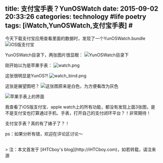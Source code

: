 title: 支付宝手表？YunOSWatch
date: 2015-09-02 20:33:26
categories: technology #life poetry
tags: [iWatch,YunOSWatch,支付宝手表]  # <!--more-->
---

今天下载支付宝应用查看里面的数据时，发现了一个YunOSWatch.bundle
![iOS版支付宝](http://upload-images.jianshu.io/upload_images/99517-efff5a111ce66565.png?imageMogr2/auto-orient/strip|imageView2/2/w/1240)

YunOSWatch目录下，两张图片很显眼：
![YunOSWatch目录下](http://upload-images.jianshu.io/upload_images/99517-2612819e4a7afe56.png?imageMogr2/auto-orient/strip|imageView2/2/w/1240)

<!--more-->

刚开始以为是苹果手表：
![watch.png](http://upload-images.jianshu.io/upload_images/99517-1f5daa85ffcae793.png?imageMogr2/auto-orient/strip|imageView2/2/w/1240)

这张很明显是YunOS?!
![watch_bind.png](http://upload-images.jianshu.io/upload_images/99517-8378f29c2c4c88a7.png?imageMogr2/auto-orient/strip|imageView2/2/w/1240)

这张是展望图吧？
![这张图原来是白色，为方便看改为灰色](http://upload-images.jianshu.io/upload_images/99517-2c83224652b07178.png?imageMogr2/auto-orient/strip|imageView2/2/w/1240)

![苹果手表上的界面](http://upload-images.jianshu.io/upload_images/99517-bda18e3c3360e8b9.PNG?imageMogr2/auto-orient/strip|imageView2/2/w/1240)


我查看了iOS版支付宝、apple watch上的所有功能，都没有发现上面3张图，是不是支付宝也打算通过手机、手表，打开自己的支付闭环平台？！非常期待！

支付宝手表？真的有了婊子了？！

ps：如果分析有错，欢迎在评论区讨论～



<br>
> 注：本文首发于 [iHTCboy's blog](http://iHTCboy.com)，如若转载，请注来源

